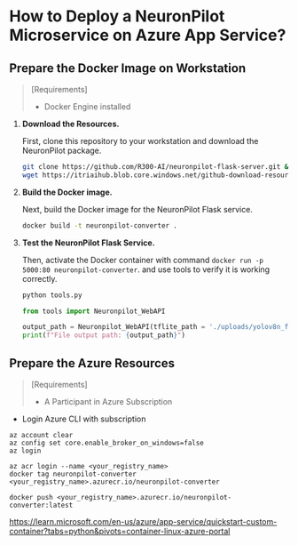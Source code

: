 # How to Deploy a NeuronPilot Microservice on Azure App Service?
## Prepare the Docker Image on Workstation
> [Requirements]
> * Docker Engine installed

1. **Download the Resources.**

    First, clone this repository to your workstation and download the NeuronPilot package.

    ```sh
    git clone https://github.com/R300-AI/neuronpilot-flask-server.git && cd neuronpilot-flask-server
    wget https://itriaihub.blob.core.windows.net/github-download-resources/repository/ITRI-AI-Hub/neuronpilot-6.0.5_x86_64.tar.gz
    ```

2. **Build the Docker image.**

    Next, build the Docker image for the NeuronPilot Flask service.
    ```sh
    docker build -t neuronpilot-converter .
    ```

3. **Test the NeuronPilot Flask Service.**

    Then, activate the Docker container with command `docker run -p 5000:80 neuronpilot-converter`. and use tools to verify it is working correctly.

    ```bash
    python tools.py
    ```
    ```python
    from tools import Neuronpilot_WebAPI

    output_path = Neuronpilot_WebAPI(tflite_path = './uploads/yolov8n_float32.tflite', output_folder = './', url = 'http://localhost:5000/')
    print(f"File output path: {output_path}")
    ```
    

## Prepare the Azure Resources
> [Requirements]
> * A Participant in Azure Subscription

* Login Azure CLI with subscription
```
az account clear
az config set core.enable_broker_on_windows=false
az login
```
```
az acr login --name <your_registry_name>
docker tag neuronpilot-converter <your_registry_name>.azurecr.io/neuronpilot-converter
```
```
docker push <your_registry_name>.azurecr.io/neuronpilot-converter:latest
```

https://learn.microsoft.com/en-us/azure/app-service/quickstart-custom-container?tabs=python&pivots=container-linux-azure-portal
